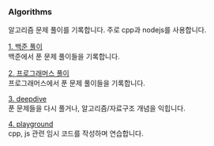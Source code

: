 ### Algorithms

알고리즘 문제 풀이를 기록합니다. 주로 cpp과 nodejs를 사용합니다.

[1. 백준 풀이](./백준/)<br>
백준에서 푼 문제 풀이들을 기록합니다.

[2. 프로그래머스 풀이](./프로그래머스/)<br>
프로그래머스에서 푼 문제 풀이들을 기록합니다.

[3. deepdive](./algo-deepdive/)<br>
푼 문제들을 다시 풀거나, 알고리즘/자료구조 개념을 익힙니다.

[4. playground]()<br>
cpp, js 관련 임시 코드를 작성하며 연습합니다.
